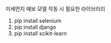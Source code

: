 미세먼지 예보 모델 작동 시 필요한 라이브러리
1. pip install selenium
2. pip install django
3. pip install scikit-learn
